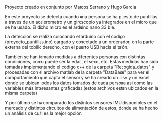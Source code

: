 Proyecto creado en conjunto por Marcos Serrano y Hugo Garcia

En este proyecto se detecta cuando una persona se ha puesto de puntillas a traves de un acelerometro y un giroscopio ya integrados en el micro que se ha usado.
El dicho micro es el arduino nano 33 ble.

La detección se realiza colocando el arduino con el codigo (proyecto_puntillas.ino) cargado y conectado a un ordenador, en la parte externa del tobillo derecho, 
con el puerto USB hacia el talón.

También se han tomado medidas a diferentes personas con distintas condiciones, como puede ser la edad, el sexo, etc. Estas medidas han sido tomadas implementando
el codigo c++ de la carpeta "Recogida_datos" y procesadas con el archivo matlab de la carpeta "DataBase" para ver el comportamiento que capta el sensor
y se ha creado un .csv y un excel donde se ubican todos los datos tomados de cada persona asi como las variables más interesantes graficadas (estos archivos 
estan ubicados en la misma carpeta) 

Y por último se ha comparado los distintos sensores IMU disponibles en el mercado y distintos circuitos de alimentación de estos, donde se ha hecho un análisis de
cuál es la mejor opción.
